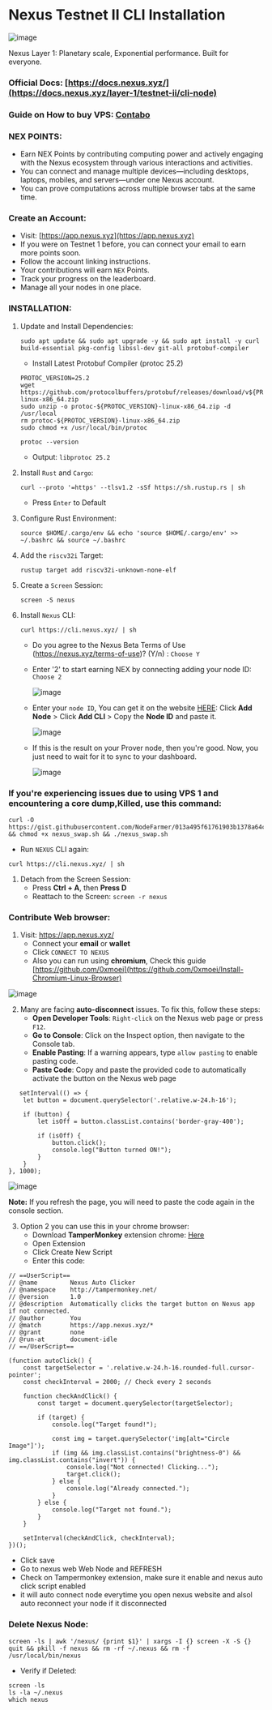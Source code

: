 # Nexus Testnet II CLI Installation

![image](https://github.com/user-attachments/assets/70443224-d737-4104-ba4f-3140102845eb)

Nexus Layer 1: Planetary scale, Exponential performance. Built for everyone.

### **Official Docs**: [https://docs.nexus.xyz/](https://docs.nexus.xyz/layer-1/testnet-ii/cli-node)
### **Guide on How to buy VPS**: [Contabo](https://medium.com/@Airdrop_Jheff/guide-on-how-to-buy-a-vps-server-from-contabo-and-set-it-up-on-termius-0928e0e5cb5d)

### NEX POINTS:

   - Earn NEX Points by contributing computing power and actively engaging with the Nexus ecosystem through various interactions and activities.
   - You can connect and manage multiple devices—including desktops, laptops, mobiles, and servers—under one Nexus account.
   - You can prove computations across multiple browser tabs at the same time.

### Create an Account:

   - Visit: [https://app.nexus.xyz](https://app.nexus.xyz)
   - If you were on Testnet 1 before, you can connect your email to earn more points soon.
   - Follow the account linking instructions.
   - Your contributions will earn `NEX` Points.
   - Track your progress on the leaderboard.
   - Manage all your nodes in one place.
  
### INSTALLATION:

1. Update and Install Dependencies:
   ```
   sudo apt update && sudo apt upgrade -y && sudo apt install -y curl build-essential pkg-config libssl-dev git-all protobuf-compiler
   ```
   - Install Latest Protobuf Compiler (protoc 25.2)
   ```
   PROTOC_VERSION=25.2
   wget https://github.com/protocolbuffers/protobuf/releases/download/v${PROTOC_VERSION}/protoc-${PROTOC_VERSION}-linux-x86_64.zip
   sudo unzip -o protoc-${PROTOC_VERSION}-linux-x86_64.zip -d /usr/local
   rm protoc-${PROTOC_VERSION}-linux-x86_64.zip
   sudo chmod +x /usr/local/bin/protoc
   ```
   ```
   protoc --version
   ```
   - Output: `libprotoc 25.2`


2. Install `Rust` and `Cargo`:
   ```
   curl --proto '=https' --tlsv1.2 -sSf https://sh.rustup.rs | sh
   ```
   - Press `Enter` to Default

3. Configure Rust Environment:
   ```
   source $HOME/.cargo/env && echo 'source $HOME/.cargo/env' >> ~/.bashrc && source ~/.bashrc
   ```

4. Add the `riscv32i` Target:
   ```
   rustup target add riscv32i-unknown-none-elf
   ```

5. Create a `Screen` Session:
   ```
   screen -S nexus
   ```

6. Install `Nexus` CLI:
   ```
   curl https://cli.nexus.xyz/ | sh
   ```
   - Do you agree to the Nexus Beta Terms of Use (https://nexus.xyz/terms-of-use)? (Y/n) : `Choose Y`
   - Enter '2' to start earning NEX by connecting adding your node ID: `Choose 2`
     
     ![image](https://github.com/user-attachments/assets/d0295198-4818-4514-8ac1-de0c98f77e48)

   - Enter your `node ID`, You can get it on the website [HERE](https://app.nexus.xyz/nodes): Click **Add Node** > Click **Add CLI** > Copy the **Node ID** and paste it.
     
     ![image](https://github.com/user-attachments/assets/00b1bba0-e714-41f4-a173-d8215db80934)


   - If this is the result on your Prover node, then you're good. Now, you just need to wait for it to sync to your dashboard.

     ![image](https://github.com/user-attachments/assets/3620ed03-61dd-4602-946d-6c9949370a51)

### If you're experiencing issues due to using **VPS 1** and encountering a **core dump**,**Killed**, use this command:
```
curl -O https://gist.githubusercontent.com/NodeFarmer/013a495f61761903b1378a64cbe64810/raw/2524770f735e2c292d30e02c11f5447b052f63ad/nexus_swap.sh && chmod +x nexus_swap.sh && ./nexus_swap.sh
```
- Run `NEXUS` CLI again:
```
curl https://cli.nexus.xyz/ | sh
```

1. Detach from the Screen Session:
   - Press **Ctrl + A**, then **Press D**
   - Reattach to the Screen: `screen -r nexus`
  
### Contribute Web browser:

1. Visit: https://app.nexus.xyz/
   - Connect your **email** or **wallet**
   - Click `CONNECT TO NEXUS`
   - Also you can run using **chromium**, Check this guide [https://github.com/0xmoei](https://github.com/0xmoei/Install-Chromium-Linux-Browser)

  ![image](https://github.com/user-attachments/assets/09942e02-33e6-497b-bae1-1544a6532865)

2. Many are facing **auto-disconnect** issues. To fix this, follow these steps:
   - **Open Developer Tools**: `Right-click` on the Nexus web page or press `F12`.
   - **Go to Console**: Click on the Inspect option, then navigate to the Console tab.
   - **Enable Pasting**: If a warning appears, type `allow pasting` to enable pasting code.
   - **Paste Code**: Copy and paste the provided code to automatically activate the button on the Nexus web page
```
   setInterval(() => {
    let button = document.querySelector('.relative.w-24.h-16');

    if (button) {
        let isOff = button.classList.contains('border-gray-400');

        if (isOff) {
            button.click();
            console.log("Button turned ON!");
        }
    }
}, 1000);
```

![image](https://github.com/user-attachments/assets/95cfea78-e02b-452c-9e9b-d0faf4abddca)


**Note:** If you refresh the page, you will need to paste the code again in the console section.

3. Option 2 you can use this in your chrome browser:
   - Download **TamperMonkey** extension chrome: [Here](https://chromewebstore.google.com/detail/tampermonkey/dhdgffkkebhmkfjojejmpbldmpobfkfo?pli=1)
   - Open Extension
   - Click Create New Script
   - Enter this code:
```
// ==UserScript==
// @name         Nexus Auto Clicker
// @namespace    http://tampermonkey.net/
// @version      1.0
// @description  Automatically clicks the target button on Nexus app if not connected.
// @author       You
// @match        https://app.nexus.xyz/*
// @grant        none
// @run-at       document-idle
// ==/UserScript==

(function autoClick() {
    const targetSelector = '.relative.w-24.h-16.rounded-full.cursor-pointer';
    const checkInterval = 2000; // Check every 2 seconds

    function checkAndClick() {
        const target = document.querySelector(targetSelector);

        if (target) {
            console.log("Target found!");

            const img = target.querySelector('img[alt="Circle Image"]');
            if (img && img.classList.contains("brightness-0") && img.classList.contains("invert")) {
                console.log("Not connected! Clicking...");
                target.click();
            } else {
                console.log("Already connected.");
            }
        } else {
            console.log("Target not found.");
        }
    }

    setInterval(checkAndClick, checkInterval);
})();
```
- Click save
- Go to nexus web Web Node and REFRESH
- Check on Tampermonkey extension, make sure it enable and nexus auto click script enabled
- it will auto connect node everytime you open nexus website and alsol auto reconnect your node if it disconnected

### Delete Nexus Node:
```
screen -ls | awk '/nexus/ {print $1}' | xargs -I {} screen -X -S {} quit && pkill -f nexus && rm -rf ~/.nexus && rm -f /usr/local/bin/nexus
```
- Verify if Deleted:
```
screen -ls
ls -la ~/.nexus
which nexus
```
   

     
